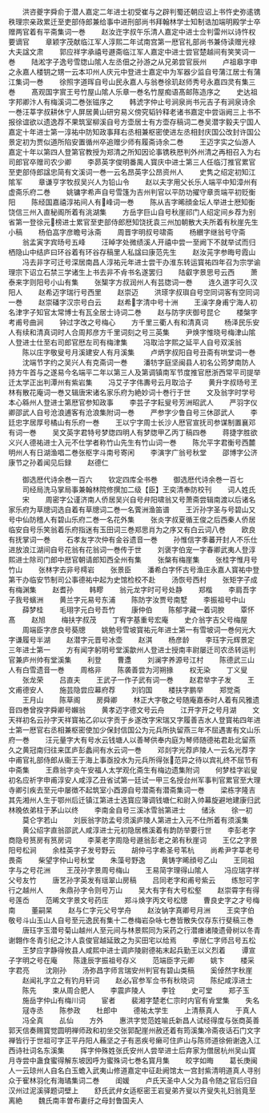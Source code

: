 <!-- { "loadSidebar": true } -->
　　洪咨夔字舜俞于潜人嘉定二年进士初受崔与之辟判蜀还朝应诏上书忤史弥逺镌秩理宗亲政累迁至吏部侍郎兼给事中进刑部尚书拜翰林学士知制诰加端明殿学士卒赠两官着有平斋集词一巻
　　赵汝迕字叔午乐清人嘉定中进士佥判雷州以诗忤权要谪官
　　章颖字茂献临江军人淳熙二年试南宫第一厯官礼部尚书兼侍读赠光禄大夫諡文肃
　　郭应祥字承禧号遯斋临江军人嘉定中进士尝官楚越间有笑笑词一巻
　　陆淞字子逸号雪牎山隂人左丞佃之孙游之从兄弟尝官辰州
　　卢祖皋字申之永嘉人楼钥之甥一云本卭州人庆元中登进士嘉定中为军器少监自号蒲江居士有蒲江集词一巻
　　徐照字道晖自号山民永嘉人与翁巻徐玑赵师秀号永嘉四灵有集三巻
　　髙观国字賔王号竹屋山隂人乐章一巻名竹屋痴语髙邮陈造序之
　　史达祖字邦卿汴人有梅溪词二巻张镃序之
　　韩淲字仲止号涧泉尚书元吉子有涧泉诗余一巻汪莘字叔耕休宁人屏居黄山研穷易义傍究韬钤释老诸书嘉定中尝诣阙三上书不报徐谊欲以遗逸荐不果筑室柳溪自号方壶居士有方壶存稿词二巻吴潜字毅夫宁国人嘉定十年进士第一淳祐中防知政事拜右丞相兼枢密使进左丞相封庆国公改封许国公景定初为贾似道所陷安置循州卒追赠少师有履斋诗余二巻
　　王迈字实之仙游人嘉定十年以第四人登第官教授为郑清之所知因论事镌秩厯判外州清之再相召入为右司郎官卒赠司农少卿
　　李昴英字俊明番禺人寳庆中进士第三人任临汀推官累官至吏部侍郎諡忠简有文溪词一巻一云名昂英字公昂资州人
　　史隽之绍定初知江隂军
　　章谦亨字牧叔吴兴人为铅山令
　　赵以夫字用父长乐人端平中知漳州有虚斋乐府二巻
　　姚镛字希声自号雪篷为吉州判官以平防功擢守章贡端平初贬衡阳
　　陈经国嘉禧淳祐间人有峰词一巻
　　陈从吉字晞顔金坛人举进士厯知衡饶信三州入直秘阁所着有洮湖集
　　方岳字巨山自号秋崖祁门人绍定间乡荐为别省第一登徐元榜进士累官至吏部侍郎厯知饶抚袁三州加朝散大夫所着有秋崖先生小稿
　　杨伯嵓字彦瞻号泳斋
　　周晋字明叔号啸斋
　　杨纉字继翁号守斋
　　翁孟寅字宾旸号五峰
　　汪晫字处微绩溪人开禧中尝一至阙下不就举试而归栖隐山中结庐曰环谷着有环谷存稿里人私諡曰康范先生
　　赵汝茪字参晦号霞山
　　冯去非字可迁号深居南昌人淳祐元年进士尝干办淮东转运寳祐四年召为宗学谕理宗下诏立石禁三学诸生上书去非不肻书名遂罢归
　　陆叡字景思号云西
　　萧泰来字则阳号小山有集
　　张榘字方叔润州人有芸牎词一巻
　　连久道字可久汉阳人
　　赵希迈字瑞行号西里
　　赵崇迈
　　洪瑹字叔璵自号空同词客有空同词一巻
　　赵崇磻字汉宗号白云
　　赵希字清中号十洲
　　王澡字身甫宁海人初名津字子知官太常博士有瓦全居士诗词二巻
　　赵与防字庆御号昆仑
　　楼槃字考甫号曲涧
　　钟过字改之号梅心
　　方千里三衢人有和清真词
　　杨泽民乐安人有续和清真词时人合周邦彦方千里词刻之号三英集
　　尹焕字惟晓号梅津山隂人登进士仕至右司郎官厯左司有梅津集
　　冯取洽字熙之延平人自号双溪翁
　　陈以庄字敬叟号月溪建安人有月溪集
　　卢炳字叔阳自号丑斋有哄堂词一巻
　　沈端节字约之吴兴人有克斋词一巻
　　潘牥字庭坚闽县人初名公筠梦南防人持方牛首与之遂易今名端平二年以第三人及第调镇南军节度推官厯浙西常平司提举迁太学正出判潭州有紫岩集
　　冯艾子字伟夀号云月取洽子
　　黄升字叔旸号玊林有散花庵词一巻又辑唐宋诸名家乐府为絶妙词十巻行于世
　　文及翁字时学号本心緜州人登进士第厯官参知政事
　　李芸子字耘叟号芳洲昭武人
　　严羽字仪卿邵武人自号沧浪逋客有沧浪集附词一巻
　　严参字少鲁自号三休邵武人
　　李廷忠字居厚号橘山有乐府一巻
　　王以宁字周士长沙人厯官宣抚司参谋制置襄邓有词一巻
　　吴文英字君特号梦牎四明人有梦牎甲乙丙丁稿四巻
　　蒋捷字胜欲义兴人德祐进士入元不仕学者称竹山先生有竹山词一巻
　　陈允平字君衡号西麓明州人有日湖渔唱二巻张枢字斗南号寄闲
　　李演字广翁号秋堂
　　邵博字公济康节之孙着闻见后録
　　赵德仁





　　御选厯代诗余巻一百六
　　钦定四库全书巻
　　御选厯代诗余巻一百七
　　司经局洗马掌局事兼翰林院修撰加二级【臣】王奕清奉防校刊
　　词人姓氏
　　宋
　　周密字公谨济南人侨居吴兴自号弁阳啸翁又号萧斋尝辑南渡以后诸名家乐府为草牕词选自着有草牕词二巻一名薲洲渔笛谱
　　王沂孙字圣与号碧山又号中仙防稽人有碧山乐府二巻一名花外集
　　张炎字叔夏循王俊之后西秦人侨居临安自号乐笑翁着乐府指迷有玉田词三巻郑思肖为之序又有白云词八巻
　　欧良有抚掌词一巻
　　石孝友字次仲有金谷遗音一巻
　　孙惟信字季蕃开封人不乐仕进放浪江湖间自号花翁有花翁词一巻传于世
　　刘褒字伯宠一字春卿武夷人登淳熙进士除司门郎中厯官朝请郎知西全州有集
　　张槃有梅崖集
　　张桂字惟月号竹山
　　张林字去非号樗岩
　　张景臣
　　潘希白字怀古号渔庄永嘉人寳祐中登第干办临安节制司公事德祐中起为史馆检校不赴
　　汤恢号西村
　　张矩字子成有梅渊集
　　赵耆孙
　　韩疁
　　翁元龙字时可号处静
　　郑楷
　　李肩吾字子我号蠙洲
　　黄兰字元易号东浦
　　陈防字汝贾号南墅
　　李振祖号中山
　　薛梦桂
　　毛珝字元白号吾竹
　　康仲伯
　　陈郁字藏一着词腴
　　覃怀髙
　　赵旭
　　梅扶字叔茂
　　丁宥字基重号宏庵
　　史介翁字吉父号梅屋
　　周端臣字彦良号葵牕
　　姚勉号雪坡寳祐元年进士第一有雪坡词一巻何光大字谦履号半湖
　　赵潜字元晋号冰壶
　　赵淇
　　杨彦龄
　　李珏字元辉景定三年进士第一
　　方有闻字躬明号堂溪歙州人登进士授南丰尉屡迁司农丞转运判官兼庐州帅有堂溪集
　　利登
　　曹邍
　　刘澜字养源号江村
　　陈德武三山人有白雪遗音一巻
　　周格非
　　陈袭善尝为河朔掾
　　权无染
　　丁义叟
　　张龙荣
　　吕直夫
　　王武子一作子武有词一巻
　　赵君举字子发
　　王文甫德安人
　　施芸隐尝应幕府荐
　　刘钧国
　　楼扶字鹏举
　　郑觉斋
　　王月山
　　陈草阁
　　房舜卿
　　林正大字敬之号随庵嘉泰时人着有风雅遗音四巻曾揆字舜卿号嬾翁
　　黄孝迈字德文号云舟
　　江开字开之号月湖
　　文天祥初名云孙字天祥寳祐乙卯以字贡于乡遂改字宋瑞又字履善吉水人登寳祐四年进士第一厯官右丞相兼枢密使加少保封信国公为元兵所执留燕三年不屈遇害有文山乐府一巻
　　汪元量字大有号水云钱塘人以善琴供奉内庭为琴师随德祐君赴北留燕久之黄冠南归往来匡庐彭蠡间有水云词一巻
　　邓剡字光荐庐陵人一云名光荐字中甫官礼部侍郎从衞王于海上事亟投水为元兵所得张范异之待以宾礼终不屈节有中斋集
　　王鼎翁字炎午安福人太学观化斋生有梅边遗集附词
　　何梦桂字岩叟初名应祈字申甫淳安人咸淳乙丑省试第一廷试一甲三名授台州军事判官累官至大理寺卿引疾去至元中屡徴不起筑室小酉源自号潜斋有潜斋集词一巻
　　梁栋字隆吉其先湘州人生于鄂州后迁镇江第进士选寳应簿调钱塘仁和尉入帅幕旋避地建康归武林晚依弟柱于茅山以终
　　李南金自号三溪冰雪翁第进士
　　储泳
　　徐一初
　　莫仑字若山
　　刘辰翁字防孟号须溪庐陵人第进士入元不仕所着有须溪集
　　黄公绍字直翁邵武人咸淳进士元初隐居樵溪着有韵防举要行世
　　李彭老字商隐号筼房有筼房词
　　李莱老字周隐号遯翁彭老之弟有秋崖词
　　王亿之字景阳号松涧
　　余桂英字子发号野云
　　胡仲弓字希圣号苇杭
　　尚希尹字莘老号畏斋
　　柴望字仲山号秋堂
　　朱藻号野逸
　　黄铸字晞顔号乙山
　　王同祖字与之号花洲
　　王茂孙字景周号梅山
　　王易简字理得山隂人
　　冯应瑞字祥父号友竹
　　唐艺孙字英发有瑶翠山房稿
　　吕同老字和甫号紫云
　　练恕可字行之越州人
　　朱鼎孙字令则号万山
　　吴大有字有大号松壑
　　赵崇霄字有得号莲岙
　　范晞文字景文号药庄
　　郑斗焕字丙文号松牕
　　曹良史字之才号梅南
　　董嗣杲
　　赵与仁字元父号学舟
　　赵汝钠字真卿号月洲
　　王奕字伯敬号斗山玉山人自号至元逸民有集十二巻梅岩杂咏七巻皆散失仅存东行斐稿三巻
　　唐珏字玉潜号菊山越州人至元间与林景熙同为采药之行潜瘗诸陵遗骨树以冬青谢翺作冬青引纪之汴人袁俊官越延致之为买田宅以给焉
　　李居仁字师吕号五松
　　王梦应字静得攸县人咸熙中进士调庐陵尉德祐末起兵勤王以义烈着
　　谭宣子字明之号在庵
　　陈逢辰字振祖号存义
　　范端臣字元卿
　　姚卞
　　楼采字君亮
　　沈刚孙
　　汤弥昌字师言瑞安州判官有碧山类稿
　　奚倬然字秋崖
　　赵闻礼字立之有钓月轩词
　　赵必官参军佥书有秋晓词
　　陈纪咸淳进士
　　陈先
　　束从周合肥人
　　李震庐陵人
　　李铨
　　史可堂
　　郑子玉
　　施岳字仲山有梅川词
　　宦者
　　裴湘字楚老仁宗时内官有肻堂集
　　失名
　　冦寺丞
　　陈参政
　　杜郎中
　　德祐太学生
　　上清蔡真人
　　于真人
　　冯全真
　　乩仙
　　方外
　　惠洪字觉范姓喻氏新昌人试经得度与张商英善郭天信奏赐寳觉圆明禅师政和初坐交张郭配崖州赦还着有筠溪集冷斋夜话石门文字禅皆行于世祖可字正平丹阳人蘓坚之子有恶疾号癞可住庐山与陈师道徐俯谢逸入江西诗社词名东溪集
　　挥字仲殊姓张氏安州人尝举进士后弃家为僧居杭州吴山寳月寺尝中蛊食蜜得解东坡因呼为蜜殊词七巻名寳月集
　　皎字如晦
　　葛长庚闽人一云琼州人自名白玉蟾入武夷山修道嘉定中征赴阙馆太一宫封紫清明道真人寻别众于寉林羽化有海璚集词二巻
　　闺媛
　　卢氏天圣中人父为县令随之官后归自汉州过泥溪驿题词壁上
　　舒氏武弁女适枢密王岩叟弟齐叟以齐叟失礼妇翁竟至离絶
　　魏氏南丰曽布妻纡之母封鲁国夫人
